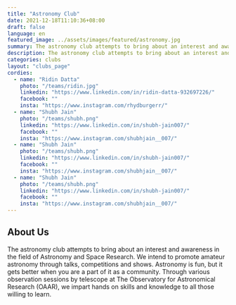 ```yaml
---
title: "Astronomy Club"
date: 2021-12-18T11:10:36+08:00
draft: false
language: en
featured_image: ../assets/images/featured/astronomy.jpg
summary: The astronomy club attempts to bring about an interest and awareness in the field of Astronomy and Space Research. We intend to promote amateur astronomy through talks, competitions and shows. Astronomy is fun, but it gets better when you are a part of it as a community. Through various observation sessions by telescope at The Observatory for Astronomical Research (OAAR), we impart hands on skills and knowledge to all those willing to learn.
description: The astronomy club attempts to bring about an interest and awareness in the field of Astronomy and Space Research. We intend to promote amateur astronomy through talks, competitions and shows. Astronomy is fun, but it gets better when you are a part of it as a community. Through various observation sessions by telescope at The Observatory for Astronomical Research (OAAR), we impart hands on skills and knowledge to all those willing to learn.
categories: clubs
layout: "clubs_page"
cordies:
  - name: "Ridin Datta"
    photo: "/teams/ridin.jpg"
    linkedin: "https://www.linkedin.com/in/ridin-datta-932697226/"
    facebook: ""
    insta: "https://www.instagram.com/rhydburgerr/"
  - name: "Shubh Jain"
    photo: "/teams/shubh.png"
    linkedin: "https://www.linkedin.com/in/shubh-jain007/"
    facebook: ""
    insta: "https://www.instagram.com/shubhjain__007/"
  - name: "Shubh Jain"
    photo: "/teams/shubh.png"
    linkedin: "https://www.linkedin.com/in/shubh-jain007/"
    facebook: ""
    insta: "https://www.instagram.com/shubhjain__007/"
  - name: "Shubh Jain"
    photo: "/teams/shubh.png"
    linkedin: "https://www.linkedin.com/in/shubh-jain007/"
    facebook: ""
    insta: "https://www.instagram.com/shubhjain__007/"
---
```

## About Us
The astronomy club attempts to bring about an interest and awareness in the field of Astronomy and Space Research. We intend to promote amateur astronomy through talks, competitions and shows. Astronomy is fun, but it gets better when you are a part of it as a community. Through various observation sessions by telescope at The Observatory for Astronomical Research (OAAR), we impart hands on skills and knowledge to all those willing to learn.